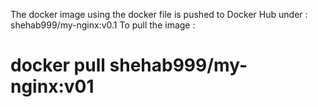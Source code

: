 The docker image using the docker file is pushed to Docker Hub under :
shehab999/my-nginx:v0.1
To pull the image :
# docker pull shehab999/my-nginx:v01
